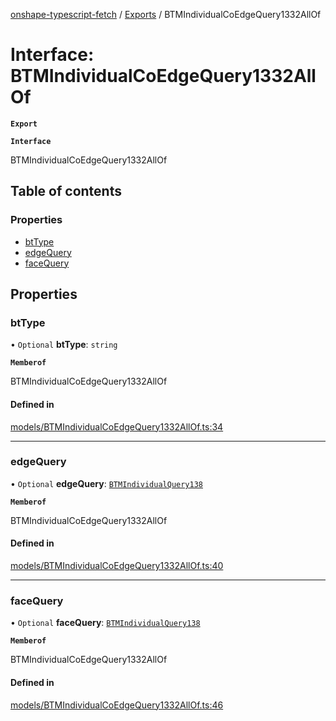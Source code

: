 [onshape-typescript-fetch](../README.md) / [Exports](../modules.md) / BTMIndividualCoEdgeQuery1332AllOf

# Interface: BTMIndividualCoEdgeQuery1332AllOf

**`Export`**

**`Interface`**

BTMIndividualCoEdgeQuery1332AllOf

## Table of contents

### Properties

- [btType](BTMIndividualCoEdgeQuery1332AllOf.md#bttype)
- [edgeQuery](BTMIndividualCoEdgeQuery1332AllOf.md#edgequery)
- [faceQuery](BTMIndividualCoEdgeQuery1332AllOf.md#facequery)

## Properties

### btType

• `Optional` **btType**: `string`

**`Memberof`**

BTMIndividualCoEdgeQuery1332AllOf

#### Defined in

[models/BTMIndividualCoEdgeQuery1332AllOf.ts:34](https://github.com/toebes/onshape-typescript-fetch/blob/3e11ae1/models/BTMIndividualCoEdgeQuery1332AllOf.ts#L34)

___

### edgeQuery

• `Optional` **edgeQuery**: [`BTMIndividualQuery138`](BTMIndividualQuery138.md)

**`Memberof`**

BTMIndividualCoEdgeQuery1332AllOf

#### Defined in

[models/BTMIndividualCoEdgeQuery1332AllOf.ts:40](https://github.com/toebes/onshape-typescript-fetch/blob/3e11ae1/models/BTMIndividualCoEdgeQuery1332AllOf.ts#L40)

___

### faceQuery

• `Optional` **faceQuery**: [`BTMIndividualQuery138`](BTMIndividualQuery138.md)

**`Memberof`**

BTMIndividualCoEdgeQuery1332AllOf

#### Defined in

[models/BTMIndividualCoEdgeQuery1332AllOf.ts:46](https://github.com/toebes/onshape-typescript-fetch/blob/3e11ae1/models/BTMIndividualCoEdgeQuery1332AllOf.ts#L46)
